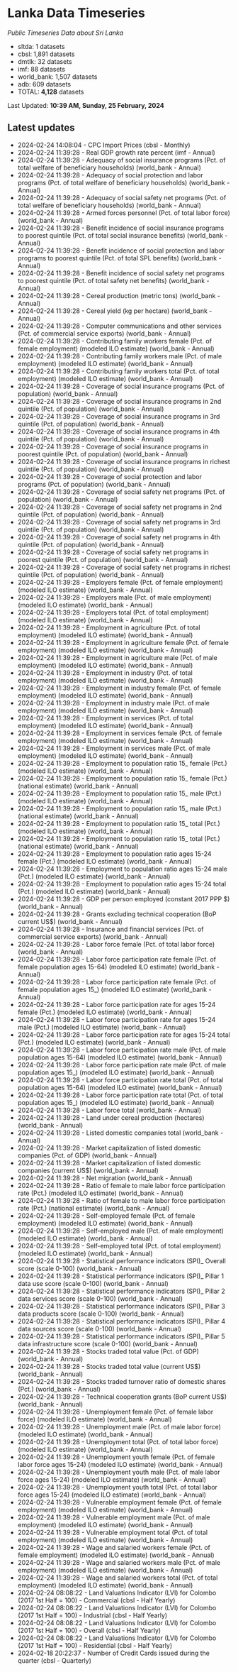 # Lanka Data Timeseries
*Public Timeseries Data about Sri Lanka*

* sltda: 1 datasets
* cbsl: 1,891 datasets
* dmtlk: 32 datasets
* imf: 88 datasets
* world_bank: 1,507 datasets
* adb: 609 datasets
* TOTAL: **4,128** datasets

Last Updated: **10:39 AM, Sunday, 25 February, 2024**

## Latest updates

* 2024-02-24 14:08:04 - CPC Import Prices (cbsl - Monthly)
* 2024-02-24 11:39:28 - Real GDP growth rate percent (imf - Annual)
* 2024-02-24 11:39:28 - Adequacy of social insurance programs (Pct. of total welfare of beneficiary households) (world_bank - Annual)
* 2024-02-24 11:39:28 - Adequacy of social protection and labor programs (Pct. of total welfare of beneficiary households) (world_bank - Annual)
* 2024-02-24 11:39:28 - Adequacy of social safety net programs (Pct. of total welfare of beneficiary households) (world_bank - Annual)
* 2024-02-24 11:39:28 - Armed forces personnel (Pct. of total labor force) (world_bank - Annual)
* 2024-02-24 11:39:28 - Benefit incidence of social insurance programs to poorest quintile (Pct. of total social insurance benefits) (world_bank - Annual)
* 2024-02-24 11:39:28 - Benefit incidence of social protection and labor programs to poorest quintile (Pct. of total SPL benefits) (world_bank - Annual)
* 2024-02-24 11:39:28 - Benefit incidence of social safety net programs to poorest quintile (Pct. of total safety net benefits) (world_bank - Annual)
* 2024-02-24 11:39:28 - Cereal production (metric tons) (world_bank - Annual)
* 2024-02-24 11:39:28 - Cereal yield (kg per hectare) (world_bank - Annual)
* 2024-02-24 11:39:28 - Computer communications and other services (Pct. of commercial service exports) (world_bank - Annual)
* 2024-02-24 11:39:28 - Contributing family workers female (Pct. of female employment) (modeled ILO estimate) (world_bank - Annual)
* 2024-02-24 11:39:28 - Contributing family workers male (Pct. of male employment) (modeled ILO estimate) (world_bank - Annual)
* 2024-02-24 11:39:28 - Contributing family workers total (Pct. of total employment) (modeled ILO estimate) (world_bank - Annual)
* 2024-02-24 11:39:28 - Coverage of social insurance programs (Pct. of population) (world_bank - Annual)
* 2024-02-24 11:39:28 - Coverage of social insurance programs in 2nd quintile (Pct. of population) (world_bank - Annual)
* 2024-02-24 11:39:28 - Coverage of social insurance programs in 3rd quintile (Pct. of population) (world_bank - Annual)
* 2024-02-24 11:39:28 - Coverage of social insurance programs in 4th quintile (Pct. of population) (world_bank - Annual)
* 2024-02-24 11:39:28 - Coverage of social insurance programs in poorest quintile (Pct. of population) (world_bank - Annual)
* 2024-02-24 11:39:28 - Coverage of social insurance programs in richest quintile (Pct. of population) (world_bank - Annual)
* 2024-02-24 11:39:28 - Coverage of social protection and labor programs (Pct. of population) (world_bank - Annual)
* 2024-02-24 11:39:28 - Coverage of social safety net programs (Pct. of population) (world_bank - Annual)
* 2024-02-24 11:39:28 - Coverage of social safety net programs in 2nd quintile (Pct. of population) (world_bank - Annual)
* 2024-02-24 11:39:28 - Coverage of social safety net programs in 3rd quintile (Pct. of population) (world_bank - Annual)
* 2024-02-24 11:39:28 - Coverage of social safety net programs in 4th quintile (Pct. of population) (world_bank - Annual)
* 2024-02-24 11:39:28 - Coverage of social safety net programs in poorest quintile (Pct. of population) (world_bank - Annual)
* 2024-02-24 11:39:28 - Coverage of social safety net programs in richest quintile (Pct. of population) (world_bank - Annual)
* 2024-02-24 11:39:28 - Employers female (Pct. of female employment) (modeled ILO estimate) (world_bank - Annual)
* 2024-02-24 11:39:28 - Employers male (Pct. of male employment) (modeled ILO estimate) (world_bank - Annual)
* 2024-02-24 11:39:28 - Employers total (Pct. of total employment) (modeled ILO estimate) (world_bank - Annual)
* 2024-02-24 11:39:28 - Employment in agriculture (Pct. of total employment) (modeled ILO estimate) (world_bank - Annual)
* 2024-02-24 11:39:28 - Employment in agriculture female (Pct. of female employment) (modeled ILO estimate) (world_bank - Annual)
* 2024-02-24 11:39:28 - Employment in agriculture male (Pct. of male employment) (modeled ILO estimate) (world_bank - Annual)
* 2024-02-24 11:39:28 - Employment in industry (Pct. of total employment) (modeled ILO estimate) (world_bank - Annual)
* 2024-02-24 11:39:28 - Employment in industry female (Pct. of female employment) (modeled ILO estimate) (world_bank - Annual)
* 2024-02-24 11:39:28 - Employment in industry male (Pct. of male employment) (modeled ILO estimate) (world_bank - Annual)
* 2024-02-24 11:39:28 - Employment in services (Pct. of total employment) (modeled ILO estimate) (world_bank - Annual)
* 2024-02-24 11:39:28 - Employment in services female (Pct. of female employment) (modeled ILO estimate) (world_bank - Annual)
* 2024-02-24 11:39:28 - Employment in services male (Pct. of male employment) (modeled ILO estimate) (world_bank - Annual)
* 2024-02-24 11:39:28 - Employment to population ratio 15_ female (Pct.) (modeled ILO estimate) (world_bank - Annual)
* 2024-02-24 11:39:28 - Employment to population ratio 15_ female (Pct.) (national estimate) (world_bank - Annual)
* 2024-02-24 11:39:28 - Employment to population ratio 15_ male (Pct.) (modeled ILO estimate) (world_bank - Annual)
* 2024-02-24 11:39:28 - Employment to population ratio 15_ male (Pct.) (national estimate) (world_bank - Annual)
* 2024-02-24 11:39:28 - Employment to population ratio 15_ total (Pct.) (modeled ILO estimate) (world_bank - Annual)
* 2024-02-24 11:39:28 - Employment to population ratio 15_ total (Pct.) (national estimate) (world_bank - Annual)
* 2024-02-24 11:39:28 - Employment to population ratio ages 15-24 female (Pct.) (modeled ILO estimate) (world_bank - Annual)
* 2024-02-24 11:39:28 - Employment to population ratio ages 15-24 male (Pct.) (modeled ILO estimate) (world_bank - Annual)
* 2024-02-24 11:39:28 - Employment to population ratio ages 15-24 total (Pct.) (modeled ILO estimate) (world_bank - Annual)
* 2024-02-24 11:39:28 - GDP per person employed (constant 2017 PPP $) (world_bank - Annual)
* 2024-02-24 11:39:28 - Grants excluding technical cooperation (BoP current US$) (world_bank - Annual)
* 2024-02-24 11:39:28 - Insurance and financial services (Pct. of commercial service exports) (world_bank - Annual)
* 2024-02-24 11:39:28 - Labor force female (Pct. of total labor force) (world_bank - Annual)
* 2024-02-24 11:39:28 - Labor force participation rate female (Pct. of female population ages 15-64) (modeled ILO estimate) (world_bank - Annual)
* 2024-02-24 11:39:28 - Labor force participation rate female (Pct. of female population ages 15_) (modeled ILO estimate) (world_bank - Annual)
* 2024-02-24 11:39:28 - Labor force participation rate for ages 15-24 female (Pct.) (modeled ILO estimate) (world_bank - Annual)
* 2024-02-24 11:39:28 - Labor force participation rate for ages 15-24 male (Pct.) (modeled ILO estimate) (world_bank - Annual)
* 2024-02-24 11:39:28 - Labor force participation rate for ages 15-24 total (Pct.) (modeled ILO estimate) (world_bank - Annual)
* 2024-02-24 11:39:28 - Labor force participation rate male (Pct. of male population ages 15-64) (modeled ILO estimate) (world_bank - Annual)
* 2024-02-24 11:39:28 - Labor force participation rate male (Pct. of male population ages 15_) (modeled ILO estimate) (world_bank - Annual)
* 2024-02-24 11:39:28 - Labor force participation rate total (Pct. of total population ages 15-64) (modeled ILO estimate) (world_bank - Annual)
* 2024-02-24 11:39:28 - Labor force participation rate total (Pct. of total population ages 15_) (modeled ILO estimate) (world_bank - Annual)
* 2024-02-24 11:39:28 - Labor force total (world_bank - Annual)
* 2024-02-24 11:39:28 - Land under cereal production (hectares) (world_bank - Annual)
* 2024-02-24 11:39:28 - Listed domestic companies total (world_bank - Annual)
* 2024-02-24 11:39:28 - Market capitalization of listed domestic companies (Pct. of GDP) (world_bank - Annual)
* 2024-02-24 11:39:28 - Market capitalization of listed domestic companies (current US$) (world_bank - Annual)
* 2024-02-24 11:39:28 - Net migration (world_bank - Annual)
* 2024-02-24 11:39:28 - Ratio of female to male labor force participation rate (Pct.) (modeled ILO estimate) (world_bank - Annual)
* 2024-02-24 11:39:28 - Ratio of female to male labor force participation rate (Pct.) (national estimate) (world_bank - Annual)
* 2024-02-24 11:39:28 - Self-employed female (Pct. of female employment) (modeled ILO estimate) (world_bank - Annual)
* 2024-02-24 11:39:28 - Self-employed male (Pct. of male employment) (modeled ILO estimate) (world_bank - Annual)
* 2024-02-24 11:39:28 - Self-employed total (Pct. of total employment) (modeled ILO estimate) (world_bank - Annual)
* 2024-02-24 11:39:28 - Statistical performance indicators (SPI)_ Overall score (scale 0-100) (world_bank - Annual)
* 2024-02-24 11:39:28 - Statistical performance indicators (SPI)_ Pillar 1 data use score (scale 0-100) (world_bank - Annual)
* 2024-02-24 11:39:28 - Statistical performance indicators (SPI)_ Pillar 2 data services score (scale 0-100) (world_bank - Annual)
* 2024-02-24 11:39:28 - Statistical performance indicators (SPI)_ Pillar 3 data products score (scale 0-100) (world_bank - Annual)
* 2024-02-24 11:39:28 - Statistical performance indicators (SPI)_ Pillar 4 data sources score (scale 0-100) (world_bank - Annual)
* 2024-02-24 11:39:28 - Statistical performance indicators (SPI)_ Pillar 5 data infrastructure score (scale 0-100) (world_bank - Annual)
* 2024-02-24 11:39:28 - Stocks traded total value (Pct. of GDP) (world_bank - Annual)
* 2024-02-24 11:39:28 - Stocks traded total value (current US$) (world_bank - Annual)
* 2024-02-24 11:39:28 - Stocks traded turnover ratio of domestic shares (Pct.) (world_bank - Annual)
* 2024-02-24 11:39:28 - Technical cooperation grants (BoP current US$) (world_bank - Annual)
* 2024-02-24 11:39:28 - Unemployment female (Pct. of female labor force) (modeled ILO estimate) (world_bank - Annual)
* 2024-02-24 11:39:28 - Unemployment male (Pct. of male labor force) (modeled ILO estimate) (world_bank - Annual)
* 2024-02-24 11:39:28 - Unemployment total (Pct. of total labor force) (modeled ILO estimate) (world_bank - Annual)
* 2024-02-24 11:39:28 - Unemployment youth female (Pct. of female labor force ages 15-24) (modeled ILO estimate) (world_bank - Annual)
* 2024-02-24 11:39:28 - Unemployment youth male (Pct. of male labor force ages 15-24) (modeled ILO estimate) (world_bank - Annual)
* 2024-02-24 11:39:28 - Unemployment youth total (Pct. of total labor force ages 15-24) (modeled ILO estimate) (world_bank - Annual)
* 2024-02-24 11:39:28 - Vulnerable employment female (Pct. of female employment) (modeled ILO estimate) (world_bank - Annual)
* 2024-02-24 11:39:28 - Vulnerable employment male (Pct. of male employment) (modeled ILO estimate) (world_bank - Annual)
* 2024-02-24 11:39:28 - Vulnerable employment total (Pct. of total employment) (modeled ILO estimate) (world_bank - Annual)
* 2024-02-24 11:39:28 - Wage and salaried workers female (Pct. of female employment) (modeled ILO estimate) (world_bank - Annual)
* 2024-02-24 11:39:28 - Wage and salaried workers male (Pct. of male employment) (modeled ILO estimate) (world_bank - Annual)
* 2024-02-24 11:39:28 - Wage and salaried workers total (Pct. of total employment) (modeled ILO estimate) (world_bank - Annual)
* 2024-02-24 08:08:22 - Land Valuations Indicator (LVI) for Colombo (2017 1st Half = 100) - Commercial (cbsl - Half Yearly)
* 2024-02-24 08:08:22 - Land Valuations Indicator (LVI) for Colombo (2017 1st Half = 100) - Industrial (cbsl - Half Yearly)
* 2024-02-24 08:08:22 - Land Valuations Indicator (LVI) for Colombo (2017 1st Half = 100) - Overall (cbsl - Half Yearly)
* 2024-02-24 08:08:22 - Land Valuations Indicator (LVI) for Colombo (2017 1st Half = 100) - Residential (cbsl - Half Yearly)
* 2024-02-18 20:22:37 - Number of Credit Cards issued during the quarter (cbsl - Quarterly)